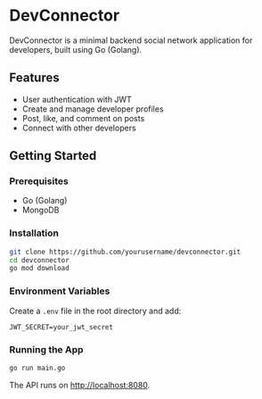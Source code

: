# DevConnector

DevConnector is a minimal backend social network application for developers, built using Go (Golang).

## Features

- User authentication with JWT
- Create and manage developer profiles
- Post, like, and comment on posts
- Connect with other developers

## Getting Started

### Prerequisites

- Go (Golang)
- MongoDB

### Installation

```bash
git clone https://github.com/yourusername/devconnector.git
cd devconnector
go mod download
```

### Environment Variables

Create a `.env` file in the root directory and add:

```
JWT_SECRET=your_jwt_secret
```

### Running the App

```bash
go run main.go
```

The API runs on [http://localhost:8080](http://localhost:8080).
